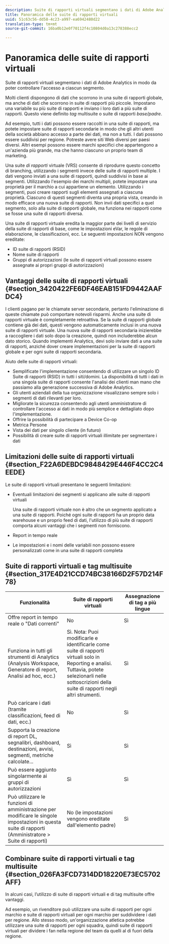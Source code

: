 ```yaml
---
description: Suite di rapporti virtuali segmentano i dati di Adobe Analytics in modo da poter controllare l'accesso a ciascun segmento.
title: Panoramica delle suite di rapporti virtuali
uuid: 51c63c56-dd58-4c23-a997-ea6942480d22
translation-type: tm+mt
source-git-commit: 16ba0b12e0f70112f4c10804d0a13c278388ecc2

---
```



# Panoramica delle suite di rapporti virtuali

Suite di rapporti virtuali segmentano i dati di Adobe Analytics in modo da poter controllare l'accesso a ciascun segmento.

Molti clienti dispongono di dati che scorrono in una suite di rapporti globale, ma anche di dati che scorrono in suite di rapporti più piccole. Impostano una variabile su più suite di rapporti e inviano i loro dati a più suite di rapporti. Questo viene definito *tag* multisuite o suite di rapporti *base/padre*.

Ad esempio, tutti i dati possono essere raccolti in una suite di rapporti, ma potete impostare suite di rapporti secondarie in modo che gli altri utenti della società abbiano accesso a parte dei dati, ma non a tutti. I dati possono essere suddivisi per regione. Potreste avere siti Web diversi per paesi diversi. Altri esempi possono essere marchi specifici che appartengono a un'azienda più grande, ma che hanno ciascuno un proprio team di marketing.

Una suite *di rapporti* virtuale (VRS) consente di riprodurre questo concetto di branching, utilizzando i segmenti invece delle suite di rapporti multiple. I dati vengono inviati a una suite di rapporti, quindi suddivisi in base ai segmenti. Utilizzando l'esempio dei marchi multipli, potete impostare una proprietà per il marchio a cui appartiene un elemento. Utilizzando i segmenti, puoi creare rapporti sugli elementi assegnati a ciascuna proprietà. Ciascuno di questi segmenti diventa una propria vista, creando in modo efficace una nuova suite di rapporti. Non invii dati specifici a quel segmento, solo alla suite di rapporti globale, ma funziona nei rapporti come se fosse una suite di rapporti diversa.

Una suite di rapporti virtuale eredita la maggior parte dei livelli di servizio della suite di rapporti di base, come le impostazioni eVar, le regole di elaborazione, le classificazioni, ecc. Le seguenti impostazioni NON vengono ereditate:

* ID suite di rapporti (RSID)
* Nome suite di rapporti
* Gruppi di autorizzazioni (le suite di rapporti virtuali possono essere assegnate ai propri gruppi di autorizzazioni)

## Vantaggi delle suite di rapporti virtuali {#section_3420422FE6DF46EAB151FD9442AAFDC4}

I clienti pagano per le chiamate server secondarie, pertanto l'eliminazione di queste chiamate può comportare notevoli risparmi. Anche una suite di rapporti virtuale è completamente retroattiva. Se la suite di rapporti globale contiene già dei dati, questi vengono automaticamente inclusi in una nuova suite di rapporti virtuale. Una nuova suite di rapporti secondaria inizierebbe a raccogliere i dati solo dopo la creazione, quindi non includerebbe alcun dato storico. Quando implementi Analytics, devi solo inviare dati a una suite di rapporti, anziché dover creare implementazioni per la suite di rapporti globale e per ogni suite di rapporti secondaria.

Aiuto delle suite di rapporti virtuali:

* Semplificate l'implementazione consentendo di utilizzare un singolo ID Suite di rapporti (RSID) in tutti i siti/domini. La disponibilità di tutti i dati in una singola suite di rapporti consente l'analisi dei clienti man mano che passiamo alla generazione successiva di Adobe Analytics.
* Gli utenti aziendali della tua organizzazione visualizzano sempre solo i segmenti di dati rilevanti per loro.
* Migliorate la sicurezza consentendo agli utenti amministratore di controllare l'accesso ai dati in modo più semplice e dettagliato dopo l'implementazione.
* Offrire la possibilità di partecipare a Device Co-op
* Metrica Persone
* Vista dei dati per singolo cliente (in futuro)
* Possibilità di creare suite di rapporti virtuali illimitate per segmentare i dati

## Limitazioni delle suite di rapporti virtuali {#section_F22A6DEBDC9848429E446F4CC2C4EEDE}

Le suite di rapporti virtuali presentano le seguenti limitazioni:

* Eventuali limitazioni dei segmenti si applicano alle suite di rapporti virtuali

   Una suite di rapporti virtuale non è altro che un segmento applicato a una suite di rapporti. Poiché ogni suite di rapporti ha un proprio data warehouse e un proprio feed di dati, l'utilizzo di più suite di rapporti comporta alcuni vantaggi che i segmenti non forniscono.
* Report in tempo reale
* Le impostazioni e i nomi delle variabili non possono essere personalizzati come in una suite di rapporti completa

## Suite di rapporti virtuali e tag multisuite {#section_317E4D21CCD74BC38166D2F57D214F78}

| Funzionalità | Suite di rapporti virtuali | Assegnazione di tag a più lingue |
|--- |--- |--- |
| Offre report in tempo reale o "Dati correnti" | No | Sì |
| Funziona in tutti gli strumenti di Analytics (Analysis Workspace, Generatore di report, Analisi ad hoc, ecc.) | Sì.   Nota:  Puoi modificarle e identificarle come suite di rapporti virtuali solo in Reporting e analisi. Tuttavia, potete selezionarli nelle sottoscrizioni della suite di rapporti negli altri strumenti. | Sì |
| Può caricare i dati (tramite classificazioni, feed di dati, ecc.) | No | Sì |
| Supporta la creazione di report DL, segnalibri, dashboard, destinazioni, avvisi, segmenti, metriche calcolate... | Sì | Sì |
| Può essere aggiunto singolarmente ai gruppi di autorizzazioni | Sì | Sì |
| Può utilizzare le funzioni di amministrazione per modificare le singole impostazioni in questa suite di rapporti (Amministratore &gt; Suite di rapporti) | No (le impostazioni vengono ereditate dall'elemento padre) | Sì |

## Combinare suite di rapporti virtuali e tag multisuite {#section_026FA3FCD7314DD18220E73EC5702AFF}

In alcuni casi, l’utilizzo di suite di rapporti virtuali e di tag multisuite offre vantaggi.

Ad esempio, un rivenditore può utilizzare una suite di rapporti per ogni marchio e suite di rapporti virtuali per ogni marchio per suddividere i dati per regione. Allo stesso modo, un'organizzazione atletica potrebbe utilizzare una suite di rapporti per ogni squadra, quindi suite di rapporti virtuali per dividere i fan nella regione del team da quelli al di fuori della regione.
